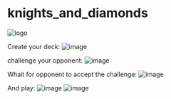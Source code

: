 # knights_and_diamonds
![logo](https://github.com/Spasa98/KnightsAndDiamonds/assets/121055100/7e1d980e-c73d-48d8-9539-2771554aea1e)

Create your deck:
![image](https://github.com/Spasa98/KnightsAndDiamonds/assets/121055100/34c1d229-f264-42d7-a9f8-e3a026cf13f5)

challenge your opponent:
![image](https://github.com/Spasa98/KnightsAndDiamonds/assets/121055100/994142ea-37a6-4828-8a01-6183f056762c)

Whait for opponent to accept the challenge:
![image](https://github.com/Spasa98/KnightsAndDiamonds/assets/121055100/fd28e097-73de-4e99-b180-fcfba936cc01)

And play:
![image](https://github.com/Spasa98/KnightsAndDiamonds/assets/121055100/dbda8c58-b604-4a2f-8941-8fcd03e437a2)
![image](https://github.com/Spasa98/KnightsAndDiamonds/assets/121055100/71a580f4-430e-47ef-a9df-b0a34a091693)



